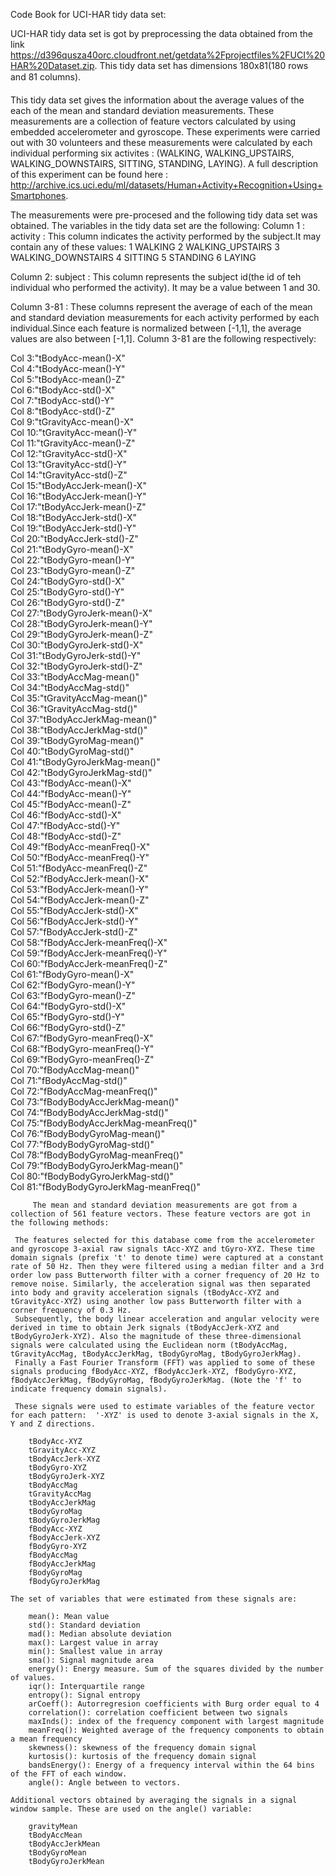 Code Book for UCI-HAR tidy data set:

UCI-HAR tidy data set is got by preprocessing the data obtained from the link https://d396qusza40orc.cloudfront.net/getdata%2Fprojectfiles%2FUCI%20HAR%20Dataset.zip.
This tidy data set has dimensions 180x81(180 rows and 81 columns).

This tidy data set gives the information about the average values of the each of the mean and standard deviation measurements.
These measurements are a collection of feature vectors calculated by using embedded accelerometer and gyroscope.
These experiments were carried out with 30 volunteers and these measurements were calculated by each individual performing six activites : (WALKING, WALKING_UPSTAIRS, WALKING_DOWNSTAIRS, SITTING, STANDING, LAYING).
A full description of this experiment can be found here : http://archive.ics.uci.edu/ml/datasets/Human+Activity+Recognition+Using+Smartphones.

The measurements were pre-procesed and the following tidy data set was obtained. The variables in the tidy data set are the following:
Column 1 : activity : This column indicates the activity performed by the subject.It may contain any of these values:
           1 WALKING
	   2 WALKING_UPSTAIRS
	   3 WALKING_DOWNSTAIRS
	   4 SITTING
	   5 STANDING
	   6 LAYING

Column 2: subject : This column represents the subject id(the id of teh individual who performed the activity). It may be a value between 1 and 30.

Column 3-81 : These columns represent the average of each of the mean and standard deviation measurements for each activity performed by each individual.Since each feature is normalized between [-1,1], the average values are also between [-1,1].
Column 3-81 are the following respectively:

  Col 3:"tBodyAcc-mean()-X"               
  Col 4:"tBodyAcc-mean()-Y"              
  Col 5:"tBodyAcc-mean()-Z"               
  Col 6:"tBodyAcc-std()-X"               
  Col 7:"tBodyAcc-std()-Y"                
  Col 8:"tBodyAcc-std()-Z"               
  Col 9:"tGravityAcc-mean()-X"            
  Col 10:"tGravityAcc-mean()-Y"           
  Col 11:"tGravityAcc-mean()-Z"            
  Col 12:"tGravityAcc-std()-X"            
  Col 13:"tGravityAcc-std()-Y"             
  Col 14:"tGravityAcc-std()-Z"            
  Col 15:"tBodyAccJerk-mean()-X"           
  Col 16:"tBodyAccJerk-mean()-Y"          
  Col 17:"tBodyAccJerk-mean()-Z"           
  Col 18:"tBodyAccJerk-std()-X"           
  Col 19:"tBodyAccJerk-std()-Y"            
  Col 20:"tBodyAccJerk-std()-Z"           
  Col 21:"tBodyGyro-mean()-X"              
  Col 22:"tBodyGyro-mean()-Y"             
  Col 23:"tBodyGyro-mean()-Z"              
  Col 24:"tBodyGyro-std()-X"              
  Col 25:"tBodyGyro-std()-Y"               
  Col 26:"tBodyGyro-std()-Z"              
  Col 27:"tBodyGyroJerk-mean()-X"          
  Col 28:"tBodyGyroJerk-mean()-Y"         
  Col 29:"tBodyGyroJerk-mean()-Z"          
  Col 30:"tBodyGyroJerk-std()-X"          
  Col 31:"tBodyGyroJerk-std()-Y"           
  Col 32:"tBodyGyroJerk-std()-Z"          
  Col 33:"tBodyAccMag-mean()"              
  Col 34:"tBodyAccMag-std()"              
  Col 35:"tGravityAccMag-mean()"           
  Col 36:"tGravityAccMag-std()"           
  Col 37:"tBodyAccJerkMag-mean()"          
  Col 38:"tBodyAccJerkMag-std()"          
  Col 39:"tBodyGyroMag-mean()"             
  Col 40:"tBodyGyroMag-std()"             
  Col 41:"tBodyGyroJerkMag-mean()"         
  Col 42:"tBodyGyroJerkMag-std()"         
  Col 43:"fBodyAcc-mean()-X"               
  Col 44:"fBodyAcc-mean()-Y"              
  Col 45:"fBodyAcc-mean()-Z"               
  Col 46:"fBodyAcc-std()-X"               
  Col 47:"fBodyAcc-std()-Y"                
  Col 48:"fBodyAcc-std()-Z"               
  Col 49:"fBodyAcc-meanFreq()-X"           
  Col 50:"fBodyAcc-meanFreq()-Y"          
  Col 51:"fBodyAcc-meanFreq()-Z"           
  Col 52:"fBodyAccJerk-mean()-X"          
  Col 53:"fBodyAccJerk-mean()-Y"           
  Col 54:"fBodyAccJerk-mean()-Z"          
  Col 55:"fBodyAccJerk-std()-X"            
  Col 56:"fBodyAccJerk-std()-Y"           
  Col 57:"fBodyAccJerk-std()-Z"       
  Col 58:"fBodyAccJerk-meanFreq()-X"      
  Col 59:"fBodyAccJerk-meanFreq()-Y"       
  Col 60:"fBodyAccJerk-meanFreq()-Z"      
  Col 61:"fBodyGyro-mean()-X"              
  Col 62:"fBodyGyro-mean()-Y"             
  Col 63:"fBodyGyro-mean()-Z"              
  Col 64:"fBodyGyro-std()-X"              
  Col 65:"fBodyGyro-std()-Y"               
  Col 66:"fBodyGyro-std()-Z"              
  Col 67:"fBodyGyro-meanFreq()-X"          
  Col 68:"fBodyGyro-meanFreq()-Y"         
  Col 69:"fBodyGyro-meanFreq()-Z"          
  Col 70:"fBodyAccMag-mean()"             
  Col 71:"fBodyAccMag-std()"               
  Col 72:"fBodyAccMag-meanFreq()"         
  Col 73:"fBodyBodyAccJerkMag-mean()"      
  Col 74:"fBodyBodyAccJerkMag-std()"      
  Col 75:"fBodyBodyAccJerkMag-meanFreq()"  
  Col 76:"fBodyBodyGyroMag-mean()"        
  Col 77:"fBodyBodyGyroMag-std()"          
  Col 78:"fBodyBodyGyroMag-meanFreq()"    
  Col 79:"fBodyBodyGyroJerkMag-mean()"     
  Col 80:"fBodyBodyGyroJerkMag-std()"     
  Col 81:"fBodyBodyGyroJerkMag-meanFreq()"
 
         The mean and standard deviation measurements are got from a collection of 561 feature vectors. These feature vectors are got in the following methods:

	 The features selected for this database come from the accelerometer and gyroscope 3-axial raw signals tAcc-XYZ and tGyro-XYZ. These time domain signals (prefix 't' to denote time) were captured at a constant rate of 50 Hz. Then they were filtered using a median filter and a 3rd order low pass Butterworth filter with a corner frequency of 20 Hz to remove noise. Similarly, the acceleration signal was then separated into body and gravity acceleration signals (tBodyAcc-XYZ and tGravityAcc-XYZ) using another low pass Butterworth filter with a corner frequency of 0.3 Hz. 
	 Subsequently, the body linear acceleration and angular velocity were derived in time to obtain Jerk signals (tBodyAccJerk-XYZ and tBodyGyroJerk-XYZ). Also the magnitude of these three-dimensional signals were calculated using the Euclidean norm (tBodyAccMag, tGravityAccMag, tBodyAccJerkMag, tBodyGyroMag, tBodyGyroJerkMag). 
	 Finally a Fast Fourier Transform (FFT) was applied to some of these signals producing fBodyAcc-XYZ, fBodyAccJerk-XYZ, fBodyGyro-XYZ, fBodyAccJerkMag, fBodyGyroMag, fBodyGyroJerkMag. (Note the 'f' to indicate frequency domain signals). 

	 These signals were used to estimate variables of the feature vector for each pattern:  '-XYZ' is used to denote 3-axial signals in the X, Y and Z directions.

		tBodyAcc-XYZ
		tGravityAcc-XYZ
		tBodyAccJerk-XYZ
		tBodyGyro-XYZ
		tBodyGyroJerk-XYZ
		tBodyAccMag
		tGravityAccMag
		tBodyAccJerkMag
		tBodyGyroMag
		tBodyGyroJerkMag
		fBodyAcc-XYZ
		fBodyAccJerk-XYZ
		fBodyGyro-XYZ
		fBodyAccMag
		fBodyAccJerkMag
		fBodyGyroMag
		fBodyGyroJerkMag

	The set of variables that were estimated from these signals are: 

		mean(): Mean value
		std(): Standard deviation
		mad(): Median absolute deviation 
		max(): Largest value in array
		min(): Smallest value in array
		sma(): Signal magnitude area
		energy(): Energy measure. Sum of the squares divided by the number of values. 
		iqr(): Interquartile range 
		entropy(): Signal entropy
		arCoeff(): Autorregresion coefficients with Burg order equal to 4
		correlation(): correlation coefficient between two signals
		maxInds(): index of the frequency component with largest magnitude
		meanFreq(): Weighted average of the frequency components to obtain a mean frequency
		skewness(): skewness of the frequency domain signal 
		kurtosis(): kurtosis of the frequency domain signal 
		bandsEnergy(): Energy of a frequency interval within the 64 bins of the FFT of each window.
		angle(): Angle between to vectors.

	Additional vectors obtained by averaging the signals in a signal window sample. These are used on the angle() variable:

		gravityMean
		tBodyAccMean
		tBodyAccJerkMean
		tBodyGyroMean
		tBodyGyroJerkMean

